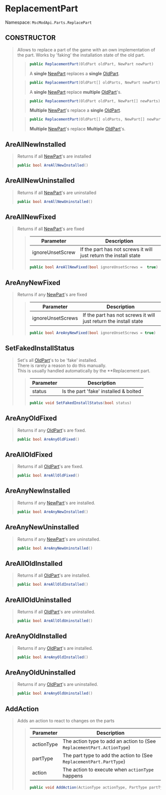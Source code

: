 # ReplacementPart

Namespace: ``MscModApi.Parts.ReplacePart``

## CONSTRUCTOR
> Allows to replace a part of the game with an own implementation of the part.
> Works by 'faking' the installation state of the old part.
> > ```csharp
> > public ReplacementPart(OldPart oldPart, NewPart newPart)
> > ```
> > A **single** [NewPart](class-documentation/Parts/ReplacePart/NewPart.md) replaces a **single** [OldPart](class-documentation/Parts/ReplacePart/OldPart.md).
>
> > ```csharp
> > public ReplacementPart(OldPart[] oldParts, NewPart newPart)
> > ```
> > A **single** [NewPart](class-documentation/Parts/ReplacePart/NewPart.md) replace **multiple** [OldPart](class-documentation/Parts/ReplacePart/OldPart.md)'s.
>
> > ```csharp
> > public ReplacementPart(OldPart oldPart, NewPart[] newParts)
> > ```
> > **Multiple** [NewPart](class-documentation/Parts/ReplacePart/NewPart.md)'s replace a **single** [OldPart](class-documentation/Parts/ReplacePart/OldPart.md).
>
> > ```csharp
> > public ReplacementPart(OldPart[] oldParts, NewPart[] newParts)
> > ```
> > **Multiple** [NewPart](class-documentation/Parts/ReplacePart/NewPart.md)'s replace **Multiple** [OldPart](class-documentation/Parts/ReplacePart/OldPart.md)'s.


## AreAllNewInstalled
> Returns if all [NewPart](class-documentation/Parts/ReplacePart/NewPart.md)'s are installed
> ```csharp
> public bool AreAllNewInstalled()
> ```

## AreAllNewUninstalled
> Returns if all [NewPart](class-documentation/Parts/ReplacePart/NewPart.md)'s are uninstalled
> ```csharp
> public bool AreAllNewUninstalled()
> ```

## AreAllNewFixed
> Returns if all [NewPart](class-documentation/Parts/ReplacePart/NewPart.md)'s are fixed
> > | Parameter | Description
> > | --------- | -----------
> > | ignoreUnsetScrew | If the part has not screws it will just return the install state
> > ```csharp
> > public bool AreAllNewFixed(bool ignoreUnsetScrews =  true)
> > ```

## AreAnyNewFixed
> Returns if any [NewPart](class-documentation/Parts/ReplacePart/NewPart.md)'s are fixed
> > | Parameter | Description
> > | --------- | -----------
> > | ignoreUnsetScrews | If the part has not screws it will just return the install state
> > ```csharp
> > public bool AreAnyNewFixed(bool ignoreUnsetScrews = true)
> > ```

## SetFakedInstallStatus
> Set's all [OldPart](class-documentation/Parts/ReplacePart/OldPart.md)'s to be 'fake' installed.  
> There is rarely a reason to do this manually.  
> This is usually handled automatically by the **Replacement part.
> > | Parameter | Description
> > | --------- | -----------
> > | status | Is the part 'fake' installed & bolted
> > ```csharp
> > public void SetFakedInstallStatus(bool status)
> > ```

## AreAnyOldFixed
> Returns if any [OldPart](class-documentation/Parts/ReplacePart/OldPart.md)'s are fixed.
> ```csharp
> public bool AreAnyOldFixed()
> ```

## AreAllOldFixed
> Returns if all [OldPart](class-documentation/Parts/ReplacePart/OldPart.md)'s are fixed.
> ```csharp
> public bool AreAllOldFixed()
> ```

## AreAnyNewInstalled
> Returns if any [NewPart](class-documentation/Parts/ReplacePart/NewPart.md)'s are installed.
> ```csharp
> public bool AreAnyNewInstalled()
> ```

## AreAnyNewUninstalled
> Returns if any [NewPart](class-documentation/Parts/ReplacePart/NewPart.md)'s are uninstalled.
> ```csharp
> public bool AreAnyNewUninstalled()
> ```

## AreAllOldInstalled
> Returns if all [OldPart](class-documentation/Parts/ReplacePart/OldPart.md)'s are installed.
> ```csharp
> public bool AreAllOldInstalled()
> ```

## AreAllOldUninstalled
> Returns if all [OldPart](class-documentation/Parts/ReplacePart/OldPart.md)'s are uninstalled.
> ```csharp
> public bool AreAllOldUninstalled()
> ```

## AreAnyOldInstalled
> Returns if any [OldPart](class-documentation/Parts/ReplacePart/OldPart.md)'s are installed.
> ```csharp
> public bool AreAnyOldInstalled()
> ```

## AreAnyOldUninstalled
> Returns if any [OldPart](class-documentation/Parts/ReplacePart/OldPart.md)'s are uninstalled.
> ```csharp
> public bool AreAnyOldUninstalled()
> ```

## AddAction
> Adds an action to react to changes on the parts
> > | Parameter | Description |
> > | --------- | ----------- |
> > | actionType | The action type to add an action to (See ``ReplacementPart.ActionType``)
> > | partType | The part type to add the action to (See ``ReplacementPart.PartType``)
> > | action | The action to execute when ``actionType`` happens
> > ```csharp
> > public void AddAction(ActionType actionType, PartType partType, Action action)
> > ```